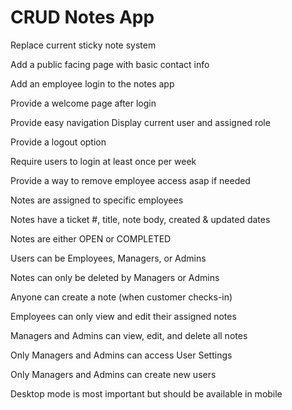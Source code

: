  # CRUD Notes App
 
 Replace current sticky note system

 Add a public facing page with basic contact info

 Add an employee login to the notes app

 Provide a welcome page after login

 Provide easy navigation
 Display current user and assigned role

 Provide a logout option

 Require users to login at least once per week

 Provide a way to remove employee access asap if needed

 Notes are assigned to specific employees

 Notes have a ticket #, title, note body, created & updated dates

 Notes are either OPEN or COMPLETED

 Users can be Employees, Managers, or Admins

 Notes can only be deleted by Managers or Admins

 Anyone can create a note (when customer checks-in)

 Employees can only view and edit their assigned notes

 Managers and Admins can view, edit, and delete all notes

 Only Managers and Admins can access User Settings

 Only Managers and Admins can create new users

 Desktop mode is most important but should be available in mobile